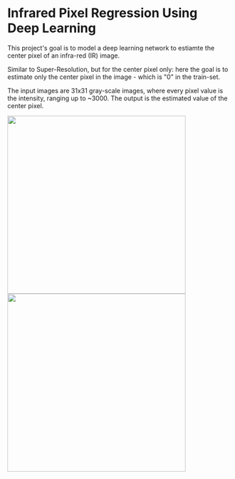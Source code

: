 # Infrared Pixel Regression Using Deep Learning

This project's goal is to model a deep learning network to estiamte the center pixel of an infra-red (IR) image.

Similar to Super-Resolution, but for the center pixel only: here the goal is to estimate only the center pixel in the image - which is "0" in the train-set.

The input images are 31x31 gray-scale images, where every pixel value is the intensity, ranging up to ~3000.
The output is the estimated value of the center pixel. 

<p float="left">
  <img src="https://github.com/deansh64/Pixel-Regression-Using-Deep-Learning/blob/master/Images/Train_img1.png" width="400" />
  <img src="https://github.com/deansh64/Pixel-Regression-Using-Deep-Learning/blob/master/Images/Train_img2.png" width="400" /> 
</p>
